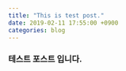 ```yaml
---
title: "This is test post."
date: 2019-02-11 17:55:00 +0900
categories: blog
---
```

### 테스트 포스트 입니다.
